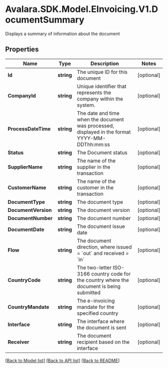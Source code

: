 # Avalara.SDK.Model.EInvoicing.V1.DocumentSummary
Displays a summary of information about the document

## Properties

Name | Type | Description | Notes
------------ | ------------- | ------------- | -------------
**Id** | **string** | The unique ID for this document | [optional] 
**CompanyId** | **string** | Unique identifier that represents the company within the system. | [optional] 
**ProcessDateTime** | **string** | The date and time when the document was processed, displayed in the format YYYY-MM-DDThh:mm:ss | [optional] 
**Status** | **string** | The Document status | [optional] 
**SupplierName** | **string** | The name of the supplier in the transaction | [optional] 
**CustomerName** | **string** | The name of the customer in the transaction | [optional] 
**DocumentType** | **string** | The document type | [optional] 
**DocumentVersion** | **string** | The document version | [optional] 
**DocumentNumber** | **string** | The document number | [optional] 
**DocumentDate** | **string** | The document issue date | [optional] 
**Flow** | **string** | The document direction, where issued &#x3D; &#x60;out&#x60; and received &#x3D; &#x60;in&#x60; | [optional] 
**CountryCode** | **string** | The two-letter ISO-3166 country code for the country where the document is being submitted | [optional] 
**CountryMandate** | **string** | The e-invoicing mandate for the specified country | [optional] 
**Interface** | **string** | The interface where the document is sent | [optional] 
**Receiver** | **string** | The document recipient based on the interface | [optional] 

[[Back to Model list]](../../../README.md#documentation-for-models) [[Back to API list]](../../../README.md#documentation-for-api-endpoints) [[Back to README]](../../../README.md)

